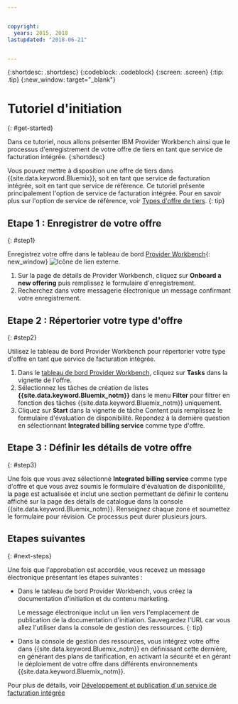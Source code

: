 ```yaml
---


copyright:
  years: 2015, 2018
lastupdated: "2018-06-21"


---
```


{:shortdesc: .shortdesc}
{:codeblock: .codeblock}
{:screen: .screen}
{:tip: .tip}
{:new_window: target="_blank"}

# Tutoriel d'initiation
{: #get-started}

Dans ce tutoriel, nous allons présenter IBM Provider Workbench ainsi que le processus d'enregistrement de votre offre de tiers en tant que service de facturation intégrée.
{:shortdesc}

Vous pouvez mettre à disposition une offre de tiers dans {{site.data.keyword.Bluemix}}, soit en tant que service de facturation intégrée, soit en tant que service de référence. Ce tutoriel présente principalement l'option de service de facturation intégrée. Pour en savoir plus sur l'option de service de référence, voir [Types d'offre de tiers](/docs/third-party/offering-types.html).
{: tip}

## Etape 1 : Enregistrer de votre offre
{: #step1}

Enregistrez votre offre dans le tableau de bord [Provider Workbench](https://www.ibm.com/marketplace/workbench/){: new_window} ![Icône de lien externe](../icons/launch-glyph.svg "Icône de lien externe").

1. Sur la page de détails de Provider Workbench, cliquez sur **Onboard a new offering** puis remplissez le formulaire d'enregistrement.
2. Recherchez dans votre messagerie électronique un message confirmant votre enregistrement.

## Etape 2 : Répertorier votre type d'offre
{: #step2}

Utilisez le tableau de bord Provider Workbench pour répertorier votre type d'offre en tant que service de facturation intégrée.

1. Dans le [tableau de bord Provider Workbench](https://www.ibm.com/marketplace/workbench/provider/dashboard), cliquez sur **Tasks** dans la vignette de l'offre.
2. Sélectionnez les tâches de création de listes **{{site.data.keyword.Bluemix_notm}}** dans le menu **Filter** pour filtrer en fonction des tâches {{site.data.keyword.Bluemix_notm}} uniquement.
3. Cliquez sur **Start** dans la vignette de tâche Content puis remplissez le formulaire d'évaluation de disponibilité. Répondez à la dernière question en sélectionnant **Integrated billing service** comme type d'offre.

## Etape 3 : Définir les détails de votre offre
{: #step3}

Une fois que vous avez sélectionné **Integrated billing service** comme type d'offre et que vous avez soumis le formulaire d'évaluation de disponibilité, la page est actualisée et inclut une section permettant de définir le contenu affiché sur la page des détails de catalogue dans la console {{site.data.keyword.Bluemix_notm}}. Renseignez chaque zone et soumettez le formulaire pour révision. Ce processus peut durer plusieurs jours.

## Etapes suivantes
{: #next-steps}

Une fois que l'approbation est accordée, vous recevez un message électronique présentant les étapes suivantes :

* Dans le tableau de bord Provider Workbench, vous créez la documentation d'initiation et du contenu marketing.

  Le message électronique inclut un lien vers l'emplacement de publication de la documentation d'initiation. Sauvegardez l'URL car vous allez l'utiliser dans la console de gestion des ressources.
  {: tip}

* Dans la console de gestion des ressources, vous intégrez votre offre dans {{site.data.keyword.Bluemix_notm}} en définissant cette dernière, en générant des plans de tarification, en activant la sécurité et en gérant le déploiement de votre offre dans différents environnements {{site.data.keyword.Bluemix_notm}}. 

Pour plus de détails, voir [Développement et publication d'un service de facturation intégrée](/docs/third-party/integrated-billing-service.html)
